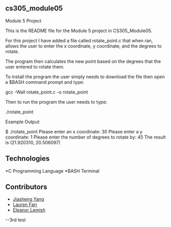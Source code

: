 ## cs305_module05
Module 5 Project


This is the README file for the Module 5 project in CS305_Module05. 

For this project I have added a file called rotate_point.c that when ran, allows the user to enter the x coordinate, y coordinate, and the degrees to rotate. 

The program then calculates the new point based on the degrees that the user entered to rotate them. 

To install the program the user simply needs to download the file then open a $BASH command prompt and type: 

gcc -Wall rotate_point.c -o rotate_point

Then to run the program the user needs to type: 

./rotate_point

Example Output: 

$ ./rotate_point
Please enter an x coordinate: 30
Please enter a y coordinate: 1
Please enter the number of degrees to rotate by: 45
The result is (21.920310, 20.506097)

## Technologies
*C Programming Language
*BASH Terminal

## Contributors
* [Jiasheng Yang](https://github.com/Jiasheng-Yang)
* [Lauren Farr](https://github.com/lkf57)
* [Eleanor Lemish](https://github.com/el845)

--3rd test
